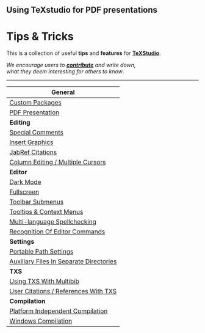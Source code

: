 
[TeXStudio]: https://github.com/texstudio-org/texstudio
[Contribute]: ../Contribute


<!--                              Tips                                       -->

[Dark Mode]: List/Dark%20Mode
[Special Comments]: List/Special%20Comments
[Insert Graphics]: List/Insert%20Graphics
[Fullscreen]: List/Fullscreen
[Column Editing / Multiple Cursors]: List/Column%20Editing%20%And%20MultipleCursors
[Tooltips & Context Menus]: List/Tooltips%20And%20Context%20Menus
[Toolbar Submenus]: List/Toolbar%20Submenus
[Using TXS With Multibib]: List/TXS%20With%20Multibib
[Recognition Of Editor Commands]: List/Command%20Recognition
[Platform Independent Compilation]: List/Platform%20Independant%20Compilation
[Windows Compilation]: List/Windows%20Compilation
[User Citations / References With TXS]: List/TXS%20User%20Recognition
[Auxiliary Files In Separate Directories]: List/Auxiliary%20Placement
[JabRef Citations]: List/JabRef%20Citations
[Multi-language Spellchecking]: List/Spellchecking%20Multilang
[Custom Packages]: List/Custom%20Packages
[Portable Path Settings]: List/Portable%20Paths
[PDF Presentation]: List/PDF%20Presentation


## Using TeXstudio for PDF presentations




<!----------------------------------------------------------------------------->

# Tips & Tricks

This is a collection of useful **tips** and **features** for **[TeXStudio]**.

*We encourage users to* ***[contribute]*** *and write down,*<br>
*what they deem interesting for others to know*.

---

|                                 **General**                                  |
|                                     ---                                      |
| [Custom Packages]                                                            |
| [PDF Presentation]                                                           |
| **Editing**                                                                  |
| [Special Comments]                                                           |
| [Insert Graphics]                                                            |
| [JabRef Citations]                                                           |
| [Column Editing / Multiple Cursors]                                          |
|                                 **Editor**                                   |
| [Dark Mode]                                                                  |
| [Fullscreen]                                                                 |
| [Toolbar Submenus]                                                           |
| [Tooltips & Context Menus]                                                   |
| [Multi-language Spellchecking]                                               |
| [Recognition Of Editor Commands]                                             |
|                                **Settings**                                  |
| [Portable Path Settings]                                                     |
| [Auxiliary Files In Separate Directories]                                    |
|                                  **TXS**                                     |
| [Using TXS With Multibib]                                                    |
| [User Citations / References With TXS]                                       |
|                              **Compilation**                                 |
| [Platform Independent Compilation]                                           |
| [Windows Compilation]                                                        |
